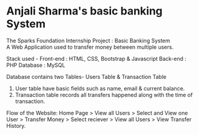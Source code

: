 # Anjali Sharma's basic banking System
The Sparks Foundation Internship Project : Basic Banking System  
A Web Application used to transfer money between multiple users.  

Stack used - 
Front-end : HTML, CSS, Bootstrap & Javascript 
Back-end : PHP 
Database : MySQL   

Database contains two Tables- Users Table & Transaction Table 
1. User table have basic fields such as name, email & current balance. 
2. Transaction table records all transfers happened along with the time of transaction.  

Flow of the Website: Home Page > View all Users > Select and View one User > Transfer Money > Select reciever > View all Users > View Transfer History.
